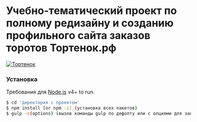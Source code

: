 #   Учебно-тематический проект по полному редизайну и созданию профильного сайта заказов торотов Тортенок.рф

[![Тортенок](https://ru.seaicons.com/wp-content/uploads/2015/10/Cake-icon.png)](тортенок.рф)

### Установка

Требования для [Node.js](https://nodejs.org/) v4+ to run.


```sh
$ cd 'директория с проектом'
$ npm install [or npm -i] (установка всех пакетов)
$ gulp -o(options) (вызов команды gulp по дефолту или с опциями для запуска проекта и задач)
```
